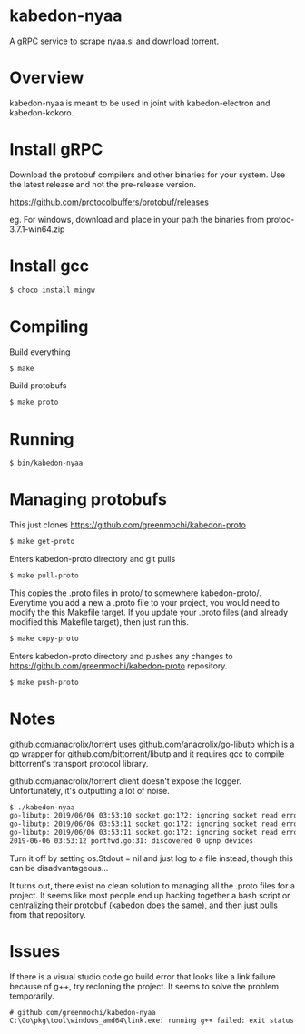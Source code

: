 # kabedon-nyaa
A gRPC service to scrape nyaa.si and download torrent.

# Overview
kabedon-nyaa is meant to be used in joint with kabedon-electron and kabedon-kokoro.

# Install gRPC
Download the protobuf compilers and other binaries for your system. Use the latest release and not the pre-release version.

https://github.com/protocolbuffers/protobuf/releases

eg. For windows, download and place in your path the binaries from protoc-3.7.1-win64.zip 

# Install gcc
```bash
$ choco install mingw
```

# Compiling
Build everything
```bash
$ make
```

Build protobufs
```bash
$ make proto
```

# Running
```bash
$ bin/kabedon-nyaa
```

# Managing protobufs
This just clones https://github.com/greenmochi/kabedon-proto
```bash
$ make get-proto
```

Enters kabedon-proto directory and git pulls
```bash
$ make pull-proto
```

This copies the .proto files in proto/ to somewhere kabedon-proto/. Everytime you add a new a .proto file to your project, you would need to modify the this Makefile target. If you update your .proto files (and already modified this Makefile target), then just run this.
```bash
$ make copy-proto
```

Enters kabedon-proto directory and pushes any changes to https://github.com/greenmochi/kabedon-proto repository.
```bash
$ make push-proto
```

# Notes
github.com/anacrolix/torrent uses github.com/anacrolix/go-libutp which is a go wrapper for github.com/bittorrent/libutp and it requires gcc to compile bittorrent's transport protocol library.

github.com/anacrolix/torrent client doesn't expose the logger. Unfortunately, it's outputting a lot of noise.
```bash
$ ./kabedon-nyaa
go-libutp: 2019/06/06 03:53:10 socket.go:172: ignoring socket read error: read udp4 0.0.0.0:58865: wsarecvfrom: The connection has been broken due to keep-alive activity detecting a failure while the operation was in progress.
go-libutp: 2019/06/06 03:53:11 socket.go:172: ignoring socket read error: read udp4 0.0.0.0:58865: wsarecvfrom: The connection has been broken due to keep-alive activity detecting a failure while the operation was in progress.
go-libutp: 2019/06/06 03:53:11 socket.go:172: ignoring socket read error: read udp4 0.0.0.0:58865: wsarecvfrom: The connection has been broken due to keep-alive activity detecting a failure while the operation was in progress.
2019-06-06 03:53:12 portfwd.go:31: discovered 0 upnp devices
```
Turn it off by setting os.Stdout = nil and just log to a file instead, though this can be disadvantageous...

It turns out, there exist no clean solution to managing all the .proto files for a project. It seems like most people end up hacking together a bash script or centralizing their protobuf (kabedon does the same), and then just pulls from that repository.

# Issues
If there is a visual studio code go build error that looks like a link failure because of g++, try recloning the project. It seems to solve the problem temporarily.
```
# github.com/greenmochi/kabedon-nyaa
C:\Go\pkg\tool\windows_amd64\link.exe: running g++ failed: exit status 
```